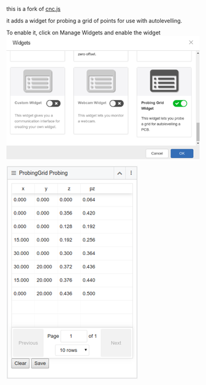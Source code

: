 this is a fork of 
[cnc.js](https://github.com/cncjs/cncjs)

it adds a widget for probing a grid of points for use with autolevelling.

To enable it, click on Manage Widgets and enable the widget
![Manage Widgets](https://github.com/atmelino/cncjs/blob/master/githubimages/widgetManager.png)



![probing grid](https://github.com/atmelino/cncjs/blob/master/githubimages/probingWidget.png)



